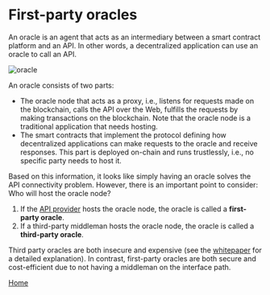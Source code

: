 # First-party oracles

An oracle is an agent that acts as an intermediary between a smart contract platform and an API.
In other words, a decentralized application can use an oracle to call an API.

![oracle](https://github.com/clc-group/api3-docs/raw/master/figures/oracle.png)

An oracle consists of two parts:
* The oracle node that acts as a proxy, i.e., listens for requests made on the blockchain, calls the API over the Web, fulfills the requests by making transactions on the blockchain.
Note that the oracle node is a traditional application that needs hosting.
* The smart contracts that implement the protocol defining how decentralized applications can make requests to the oracle and receive responses.
This part is deployed on-chain and runs trustlessly, i.e., no specific party needs to host it.

Based on this information, it looks like simply having an oracle solves the API connectivity problem.
However, there is an important point to consider:
Who will host the oracle node?
 
1. If the [API provider](/fundamentals/api.md#api-provider) hosts the oracle node, the oracle is called a **first-party oracle**.
2. If a third-party middleman hosts the oracle node, the oracle is called a **third-party oracle**.

Third party oracles are both insecure and expensive (see the [whitepaper](/README.md#whitepaper) for a detailed explanation).
In contrast, first-party oracles are both secure and cost-efficient due to not having a middleman on the interface path.

[Home](/README.md#contents)
